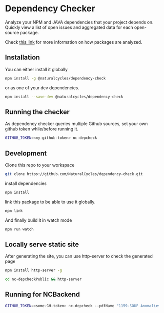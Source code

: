 # Dependency Checker

Analyze your NPM and JAVA dependencies that your project depends on.
Quickly view a list of open issues and aggregated data for each open-source package.

Check [this link](https://depchecker.com/blog/analyze-project-deps/) for more information on how packages are analyzed.
 

## Installation

You can either install it globally 
```bash
npm install -g @naturalcycles/dependency-check
```

or as one of your dev dependencies.

```bash
npm install --save-dev @naturalcycles/dependency-check
```

## Running the checker

As dependency checker queries multiple Github sources, set your own github token while/before running it.

```bash
GITHUB_TOKEN=<my-github-token> nc-depcheck
```


## Development

Clone this repo to your workspace

```bash
git clone https://github.com/NaturalCycles/dependency-check.git
```

install dependencies

```bash
npm install
```

link this package to be able to use it globally.

```bash
npm link
```

And finally build it in watch mode

```bash
npm run watch
```

## Locally serve static site

After generating the site, you can use http-server to check the generated page

```bash
npm install http-server -g
```

```bash
cd nc-depcheckPublic && http-server
```


## Running for NCBackend

```bash
GITHUB_TOKEN=<some-GH-token> nc-depcheck --pdfName "1159-SOUP Anomalies List" --only lombok joda-time jackson guava
```
